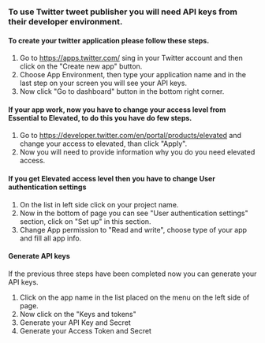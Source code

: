 ### To use Twitter tweet publisher you will need API keys from their developer environment.

#### To create your twitter application please follow these steps.

1. Go to  https://apps.twitter.com/ sing in your Twitter account and then click on the "Create new app" button.
2. Choose App Environment, then type your application name and in the last step on your screen you will see your API keys.
3. Now click "Go to dashboard" button in the bottom right corner. 


#### If your app work, now you have to change your access level from Essential to Elevated, to do this you have do few steps.

1. Go to https://developer.twitter.com/en/portal/products/elevated and change your access to elevated, than click "Apply".
2. Now you will need to provide information why you do you need elevated access.

#### If you get Elevated access level then you have to change User authentication settings

1. On the list in left side click on your project name.
2. Now in the bottom of page you can see "User authentication settings" section, click on "Set up" in this section.
3. Change App permission to "Read and write", choose type of your app and fill all app info.

#### Generate API keys

If the previous three steps have been completed now you can generate your API keys.

1. Click on the app name in the list placed on the menu on the left side of page.
2. Now click on the "Keys and tokens"
3. Generate your API Key and Secret
4. Generate your Access Token and Secret